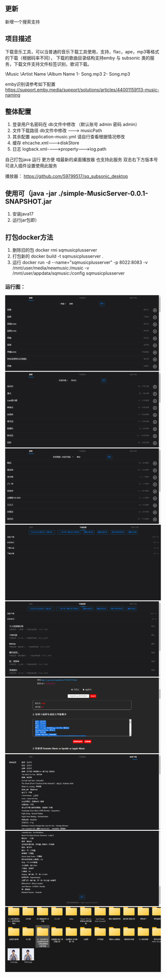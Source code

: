 
## 更新 
新增一个搜索支持

## 项目描述


下载音乐工具，可以当普通的音乐下载工具使用，支持，flac，ape，mp3等格式的下载（根据码率不同）， 下载的歌曲目录结构支持emby 与 subsonic 类的服务，下载文件支持文件标签识别，歌词下载。

\Music \Artist Name \Album Name 1- Song.mp3 2- Song.mp3

emby识别请参考如下配置
https://support.emby.media/support/solutions/articles/44001159113-music-naming

## 整体配置

1. 登录用户名密码在 db文件中修改 （默认账号 admin 密码 admin）
2. 文件下载路径 db文件中修改 ---> musicPath
3. 其余配置 application-music.yml 请自行查看根据情况修改
4. 缓存 ehcache.xml--->diskStore
5. 日志 logback.xml---->property--->log.path



自己打包java 运行 更方便 
咱最新的桌面播放器 也支持此服务 双击右下方版本号可进入插件设置使用此服务

播放器：
https://github.com/59799517/sq_subsonic_desktop

## 使用可（java -jar ./simple-MusicServer-0.0.1-SNAPSHOT.jar

1. 安装java17
2. 运行jar包即）



## 打包docker方法

1. 删除旧的包 docker rmi sqmusicplusserver
2. 打包新的 docker build -t sqmusicplusserver .
3. 运行 docker run -d --name="sqmusicplusserver"   -p 8022:8083 -v /mnt/user/media/newmusic:/music -v
   /mnt/user/appdata/sqmusic:/config sqmusicplusserver

### 运行图：

![](img/1.png)
![](img/2.png)
![](img/3.png)
![](img/4.png)
![](img/5.png)
![](img/6.png)
![](img/7.png)
![](img/8.png)
![](img/9.png)









